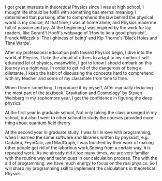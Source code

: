 I got great interests in theoretical Physics since I was at high school, I thought life should be
fulfill with something has eternal meaning, I determined that pursuing after to comprehend the law
behind the physical world is my choice, At that time, I was at home alone, and Physics made me 
full of passion and joy. At the beginning,I was inspired by the work for lay readers, 
like Gerard't Hooft's webpage of 'How to be a good physicist', Franck Wilczek's 'The lightness of being' 
and Kip Thorne's 'Black Holes and Time Warps'.

After my professional education path toward Physics begin, I dive into the world of Physics, I take the 
ahead of others to adapt to my rhythm. I self-educated lot of physics, meanwhile, I got to know I should
embark on this journey in a right way. In order to get rid of the dangerous of being a dilettante, I keep 
the habit of discussing the concepts hard to comprehend with my teacher and some of my classmate from time to time. 

When I learn something, I reproduce it by myself, After manually deducing the most part of the textbook 
'Gravitation and Cosmology' by Steven Weinberg in my sophomore year, I got the confidence in figuring the
deep physics.

At the first year in graduate school, Not only taking the class arranged in my school, but also I went to other school
to study the courses provided more thing about quantum field theory. 


At the second year in graduate study, I was fall in love with programming, when I learned the some software and 
libraries written by physicist, e.g. Cadabra, FeynCalc, and MadGraph,  I was touched by their work of making other
people get rid of the laborious work,Seeing from a certain way, it is repeated work. As we already did it too many times,
we are very familiar with the routine way and techniques in our calculation process. The with the aid of programming,
we have much energy to focus on the real physics. So I will sharp my programming skill to implement the calculations
in theoretical Physics. 
    

   
